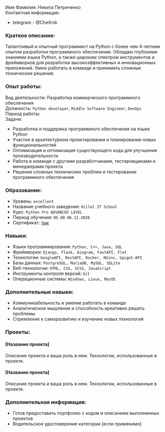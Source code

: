 Имя Фамилия: Никита Петриченко<br>
Контактная информация:
- telegram - @CheXnik

### Краткое описание:
Талантливый и опытный программист на Python с более чем 4-летним опытом разработки программного обеспечения. Обладаю глубокими знаниями языка Python, а также широким спектром инструментов и фреймворков для разработки высокоэффективных и инновационных приложений. Умею работать в команде и принимать сложные технические решения.

### Опыт работы:
Вид деятельности: Разработка коммерческого программного обеспечения<br>
Должность: `Python developer`, `Middle Software Engineer`, `DevOps`<br>
Период работы:<br>
Задачи:
  - Разработка и поддержка программного обеспечения на языке Python
  - Участие в архитектурном проектировании и планировании новых функциональностей
  - Оптимизация и оптимизация существующего кода для улучшения производительности
  - Работа в команде с другими разработчиками, тестировщиками и менеджерами проекта
  - Решение сложных технических проблем и тестирование программного обеспечения

### Образование:
- Уровень: `excellent`
- Название учебного заведения: `Hillel IT School`
- Курс: `Python Pro ADVANCED LEVEL`
- Период обучения: `05.08-06.12.2020`
- Сертификат: [тык](https://certificate.ithillel.ua/view/72538269)

### Навыки:
- Языки программирования: `Python, C++, Java, SQL`
- Фреймворки: `Django, Flask, Aiogram, FastAPI, Flet`
- Технологии: `GoogleAPI, RestAPI, Docker, NGinx, Spigot-API`
- Базы данных: `PostgreSQL, MariaDB, MySQL, SQLite`
- Веб-технологии: `HTML, CSS, SCSS, JavaScript`
- Инструменты контроля версий: `Git`
- Операционные системы: `Windows, Linux, MacOS`

### Дополнительные навыки:
- Коммуникабельность и умение работать в команде
- Аналитическое мышление и способность креативно решать проблемы
- Стремление к саморазвитию и изучению новых технологий

### Проекты:

#### [Название проекта]
Описание проекта и ваша роль в нем.
Технологии, использованные в проекте.

#### [Название проекта]
Описание проекта и ваша роль в нем.
Технологии, использованные в проекте.

### Дополнительная информация:
- Готов предоставить портфолио с кодом и описанием выполненных проектов
- Водительское удостоверение категории [если применимо]

